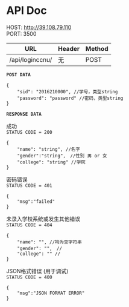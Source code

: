 # API Doc

HOST: http://39.108.79.110 <br>
PORT: 3500 <br>

URL | Header | Method
---- | --- | ---
/api/loginccnu/ | 无 | POST 

**`POST DATA`**

```
{
	"sid": "2016210000", //学号，类型string
	"password": "password" //密码，类型string
}
```



**`RESPONSE DATA`**

成功 <br>
`STATUS CODE = 200`<br>
```
{
	"name": "string", //名字
	"gender":"string",　//性别 男 or 女
	"college": "string" //学院
}
```

密码错误 <br>
`STATUS CODE = 401`<br>
```
{
	"msg":"failed"
}
```

未录入学校系统或发生其他错误<br>
`STATUS CODE = 404`<br>
```
{
	"name": "", //均为空字符串
	"gender": "",　//
	"college": "" //
}
```

JSON格式错误 (用于调试)<br>
`STATUS CODE = 400` <br>
```
{
	"msg":"JSON FORMAT ERROR"
}
```

